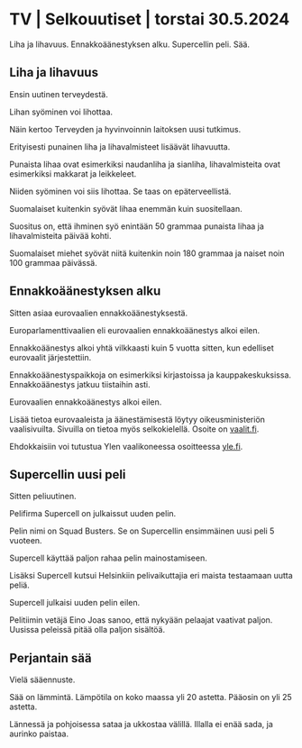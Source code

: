 # TV \| Selkouutiset \| torstai 30.5.2024

Liha ja lihavuus. Ennakkoäänestyksen alku. Supercellin peli. Sää.

## Liha ja lihavuus

Ensin uutinen terveydestä.

Lihan syöminen voi lihottaa.

Näin kertoo Terveyden ja hyvinvoinnin laitoksen uusi tutkimus.

Erityisesti punainen liha ja lihavalmisteet lisäävät lihavuutta.

Punaista lihaa ovat esimerkiksi naudanliha ja sianliha, lihavalmisteita ovat esimerkiksi makkarat ja leikkeleet.

Niiden syöminen voi siis lihottaa. Se taas on epäterveellistä.

Suomalaiset kuitenkin syövät lihaa enemmän kuin suositellaan.

Suositus on, että ihminen syö enintään 50 grammaa punaista lihaa ja lihavalmisteita päivää kohti.

Suomalaiset miehet syövät niitä kuitenkin noin 180 grammaa ja naiset noin 100 grammaa päivässä.

## Ennakkoäänestyksen alku

Sitten asiaa eurovaalien ennakkoäänestyksestä.

Europarlamenttivaalien eli eurovaalien ennakkoäänestys alkoi eilen.

Ennakkoäänestys alkoi yhtä vilkkaasti kuin 5 vuotta sitten, kun edelliset eurovaalit järjestettiin.

Ennakkoäänestyspaikkoja on esimerkiksi kirjastoissa ja kauppakeskuksissa. Ennakkoäänestys jatkuu tiistaihin asti.

Eurovaalien ennakkoäänestys alkoi eilen.

Lisää tietoa eurovaaleista ja äänestämisestä löytyy oikeusministeriön vaalisivuilta. Sivuilla on tietoa myös selkokielellä. Osoite on [vaalit.fi](https://vaalit.fi/etusivu).

Ehdokkaisiin voi tutustua Ylen vaalikoneessa osoitteessa [yle.fi](https://yle.fi/).

## Supercellin uusi peli

Sitten peliuutinen.

Pelifirma Supercell on julkaissut uuden pelin.

Pelin nimi on Squad Busters. Se on Supercellin ensimmäinen uusi peli 5 vuoteen.

Supercell käyttää paljon rahaa pelin mainostamiseen.

Lisäksi Supercell kutsui Helsinkiin pelivaikuttajia eri maista testaamaan uutta peliä.

Supercell julkaisi uuden pelin eilen.

Pelitiimin vetäjä Eino Joas sanoo, että nykyään pelaajat vaativat paljon. Uusissa peleissä pitää olla paljon sisältöä.

## Perjantain sää

Vielä sääennuste.

Sää on lämmintä. Lämpötila on koko maassa yli 20 astetta. Pääosin on yli 25 astetta.

Lännessä ja pohjoisessa sataa ja ukkostaa välillä. Illalla ei enää sada, ja aurinko paistaa.

